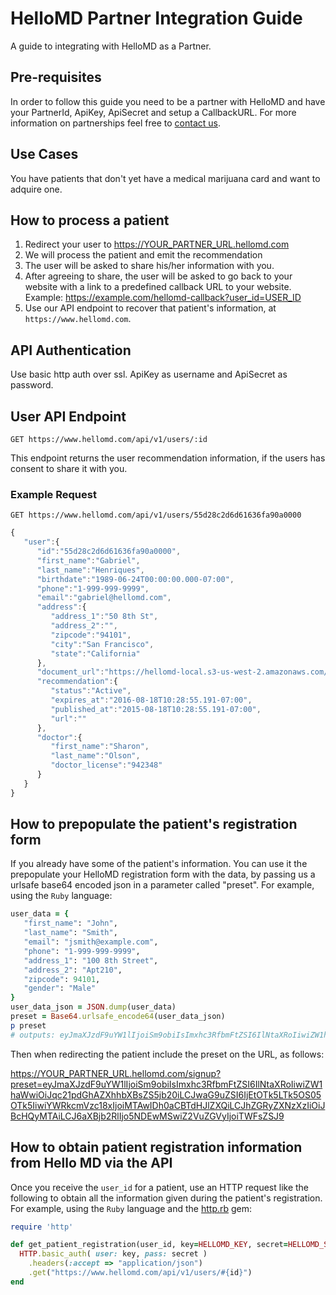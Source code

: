 # HelloMD Partner Integration Guide
A guide to integrating with HelloMD as a Partner.

## Pre-requisites
In order to follow this guide you need to be a partner with HelloMD and have your PartnerId, ApiKey, ApiSecret and setup a CallbackURL.
For more information on partnerships feel free to [contact us](mailto:api@hellomd.com).

## Use Cases
You have patients that don't yet have a medical marijuana card and want to adquire one.

## How to process a patient
1. Redirect your user to https://YOUR_PARTNER_URL.hellomd.com
2. We will process the patient and emit the recommendation
3. The user will be asked to share his/her information with you.
4. After agreeing to share, the user will be asked to go back to your website with a link to a predefined callback URL to your website. Example: https://example.com/hellomd-callback?user_id=USER_ID
5. Use our API endpoint to recover that patient's information, at `https://www.hellomd.com`.

## API Authentication
Use basic http auth over ssl. ApiKey as username and ApiSecret as password.

## User API Endpoint
```
GET https://www.hellomd.com/api/v1/users/:id
```
This endpoint returns the user recommendation information, if the users has consent to share it with you.

### Example Request
```
GET https://www.hellomd.com/api/v1/users/55d28c2d6d61636fa90a0000
```
```javascript
{  
   "user":{  
      "id":"55d28c2d6d61636fa90a0000",
      "first_name":"Gabriel",
      "last_name":"Henriques",
      "birthdate":"1989-06-24T00:00:00.000-07:00",
      "phone":"1-999-999-9999",
      "email":"gabriel@hellomd.com",
      "address":{  
         "address_1":"50 8th St",
         "address_2":"",
         "zipcode":"94101",
         "city":"San Francisco",
         "state":"California"
      },
      "document_url":"https://hellomd-local.s3-us-west-2.amazonaws.com/drivers_license/55d28c2d6d61636fa90a0000/drivers_license.jpg?X-Amz-Expires=600\\u0026X-Amz-Date=20150818T181012Z\\u0026X-Amz-Algorithm=AWS4-HMAC-SHA256\\u0026X-Amz-Credential=AKIAJ2ZQND3P2XLATVTQ/20150818/us-west-2/s3/aws4_request\\u0026X-Amz-SignedHeaders=host\\u0026X-Amz-Signature=b6686ccbfd7186aefea598d740fd64e9bfa87e72561655cbff2f9cc8be5b7835",
      "recommendation":{  
         "status":"Active",
         "expires_at":"2016-08-18T10:28:55.191-07:00",
         "published_at":"2015-08-18T10:28:55.191-07:00",
         "url":""
      },
      "doctor":{  
         "first_name":"Sharon",
         "last_name":"Olson",
         "doctor_license":"942348"
      }
   }
}
```

## How to prepopulate the patient's registration form
If you already have some of the patient's information. You can use it the prepopulate your HelloMD registration form with the data, by passing us a urlsafe base64 encoded  json in a parameter called "preset". For example, using the `Ruby` language:

``` ruby
user_data = {
   "first_name": "John",
   "last_name": "Smith",
   "email": "jsmith@example.com",
   "phone": "1-999-999-9999",
   "address_1": "100 8th Street",
   "address_2": "Apt210",
   "zipcode": 94101,
   "gender": "Male"
}
user_data_json = JSON.dump(user_data)
preset = Base64.urlsafe_encode64(user_data_json)
p preset
# outputs: eyJmaXJzdF9uYW1lIjoiSm9obiIsImxhc3RfbmFtZSI6IlNtaXRoIiwiZW1haWwiOiJqc21pdGhAZXhhbXBsZS5jb20iLCJwaG9uZSI6IjEtOTk5LTk5OS05OTk5IiwiYWRkcmVzc18xIjoiMTAwIDh0aCBTdHJlZXQiLCJhZGRyZXNzXzIiOiJBcHQyMTAiLCJ6aXBjb2RlIjo5NDEwMSwiZ2VuZGVyIjoiTWFsZSJ9
```

Then when redirecting the patient include the preset on the URL, as follows:

https://YOUR_PARTNER_URL.hellomd.com/signup?preset=eyJmaXJzdF9uYW1lIjoiSm9obiIsImxhc3RfbmFtZSI6IlNtaXRoIiwiZW1haWwiOiJqc21pdGhAZXhhbXBsZS5jb20iLCJwaG9uZSI6IjEtOTk5LTk5OS05OTk5IiwiYWRkcmVzc18xIjoiMTAwIDh0aCBTdHJlZXQiLCJhZGRyZXNzXzIiOiJBcHQyMTAiLCJ6aXBjb2RlIjo5NDEwMSwiZ2VuZGVyIjoiTWFsZSJ9

## How to obtain patient registration information from Hello MD via the API
Once you receive the `user_id` for a patient, use an HTTP request like the following to obtain all the information given during the patient's registration. For example, using the `Ruby` language and the [http.rb](https://github.com/httprb/http) gem:

```ruby
require 'http'

def get_patient_registration(user_id, key=HELLOMD_KEY, secret=HELLOMD_SECRET)
  HTTP.basic_auth( user: key, pass: secret )
    .headers(:accept => "application/json")
    .get("https://www.hellomd.com/api/v1/users/#{id}")
end
```
